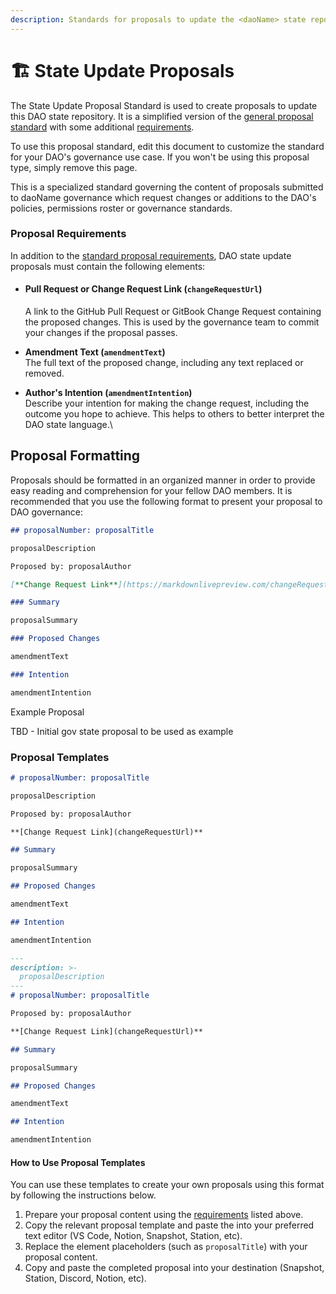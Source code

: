 ```yaml
---
description: Standards for proposals to update the <daoName> state repository
---
```


# 🏗 State Update Proposals

The State Update Proposal Standard is used to create proposals to update this DAO state repository. It is a simplified version of the [general proposal standard](./) with some additional [requirements](metagovernance.md#requirements).

To use this proposal standard, edit this document to customize the standard for your DAO's governance use case. If you won't be using this proposal type, simply remove this page.

This is a specialized standard governing the content of proposals submitted to daoName governance which request changes or additions to the DAO's policies, permissions roster or governance standards.

### Proposal Requirements

In addition to the [standard proposal requirements](./), DAO state update proposals must contain the following elements:

*   #### Pull Request or Change Request Link (`changeRequestUrl`)

    A link to the GitHub Pull Request or GitBook Change Request containing the proposed changes. This is used by the governance team to commit your changes if the proposal passes.
* **Amendment Text (`amendmentText`)**\
  The full text of the proposed change, including any text replaced or removed.&#x20;
* **Author's Intention (`amendmentIntention`)**\
  Describe your intention for making the change request, including the outcome you hope to achieve. This helps to others to better interpret the DAO state language.\


## Proposal Formatting

Proposals should be formatted in an organized manner in order to provide easy reading and comprehension for your fellow DAO members. It is recommended that you use the following format to present your proposal to DAO governance:

```md
## proposalNumber: proposalTitle

proposalDescription

Proposed by: proposalAuthor

[**Change Request Link**](https://markdownlivepreview.com/changeRequestUrl)

### Summary

proposalSummary

### Proposed Changes

amendmentText

### Intention

amendmentIntention
```

Example Proposal

TBD - Initial gov state proposal to be used as example


### Proposal Templates

```md
# proposalNumber: proposalTitle

proposalDescription

Proposed by: proposalAuthor

**[Change Request Link](changeRequestUrl)**

## Summary

proposalSummary

## Proposed Changes

amendmentText

## Intention

amendmentIntention
```

```md
---
description: >-
  proposalDescription
---
# proposalNumber: proposalTitle

Proposed by: proposalAuthor

**[Change Request Link](changeRequestUrl)**

## Summary

proposalSummary

## Proposed Changes

amendmentText

## Intention

amendmentIntention
```

#### How to Use Proposal Templates

You can use these templates to create your own proposals using this format by following the instructions below.

1. Prepare your proposal content using the [requirements](metagovernance.md#proposal-requirements) listed above.
2. Copy the relevant proposal template and paste the into your preferred text editor (VS Code, Notion, Snapshot, Station, etc).
3. Replace the element placeholders (such as `proposalTitle`) with your proposal content.
4. Copy and paste the completed proposal into your destination (Snapshot, Station, Discord, Notion, etc).
